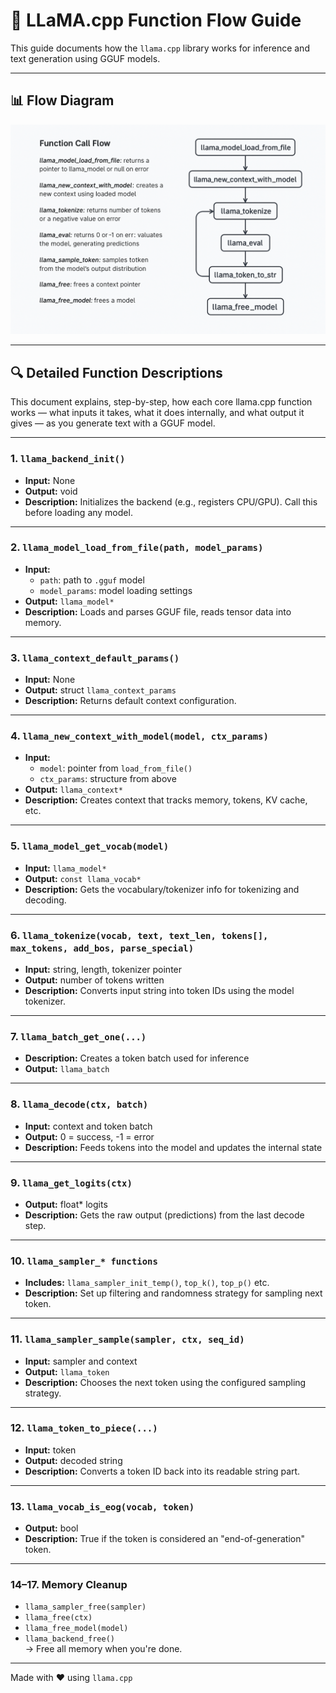 # 🧠 LLaMA.cpp Function Flow Guide

This guide documents how the `llama.cpp` library works for inference and text generation using GGUF models.

---

## 📊 Flow Diagram

![LLaMA Function Flow](FunctionCalls.png)

---

## 🔍 Detailed Function Descriptions

This document explains, step-by-step, how each core llama.cpp function works — what inputs it takes, what it does internally, and what output it gives — as you generate text with a GGUF model.

---

### 1. `llama_backend_init()`
- **Input:** None  
- **Output:** void  
- **Description:** Initializes the backend (e.g., registers CPU/GPU). Call this before loading any model.

---

### 2. `llama_model_load_from_file(path, model_params)`
- **Input:**  
  - `path`: path to `.gguf` model  
  - `model_params`: model loading settings  
- **Output:** `llama_model*`  
- **Description:** Loads and parses GGUF file, reads tensor data into memory.

---

### 3. `llama_context_default_params()`
- **Input:** None  
- **Output:** struct `llama_context_params`  
- **Description:** Returns default context configuration.

---

### 4. `llama_new_context_with_model(model, ctx_params)`
- **Input:**  
  - `model`: pointer from `load_from_file()`  
  - `ctx_params`: structure from above  
- **Output:** `llama_context*`  
- **Description:** Creates context that tracks memory, tokens, KV cache, etc.

---

### 5. `llama_model_get_vocab(model)`
- **Input:** `llama_model*`  
- **Output:** `const llama_vocab*`  
- **Description:** Gets the vocabulary/tokenizer info for tokenizing and decoding.

---

### 6. `llama_tokenize(vocab, text, text_len, tokens[], max_tokens, add_bos, parse_special)`
- **Input:** string, length, tokenizer pointer  
- **Output:** number of tokens written  
- **Description:** Converts input string into token IDs using the model tokenizer.

---

### 7. `llama_batch_get_one(...)`
- **Description:** Creates a token batch used for inference  
- **Output:** `llama_batch`

---

### 8. `llama_decode(ctx, batch)`
- **Input:** context and token batch  
- **Output:** 0 = success, -1 = error  
- **Description:** Feeds tokens into the model and updates the internal state

---

### 9. `llama_get_logits(ctx)`
- **Output:** float* logits  
- **Description:** Gets the raw output (predictions) from the last decode step.

---

### 10. `llama_sampler_* functions`
- **Includes:** `llama_sampler_init_temp()`, `top_k()`, `top_p()` etc.  
- **Description:** Set up filtering and randomness strategy for sampling next token.

---

### 11. `llama_sampler_sample(sampler, ctx, seq_id)`
- **Input:** sampler and context  
- **Output:** `llama_token`  
- **Description:** Chooses the next token using the configured sampling strategy.

---

### 12. `llama_token_to_piece(...)`
- **Input:** token  
- **Output:** decoded string  
- **Description:** Converts a token ID back into its readable string part.

---

### 13. `llama_vocab_is_eog(vocab, token)`
- **Output:** bool  
- **Description:** True if the token is considered an "end-of-generation" token.

---

### 14–17. Memory Cleanup
- `llama_sampler_free(sampler)`  
- `llama_free(ctx)`  
- `llama_free_model(model)`  
- `llama_backend_free()`  
→ Free all memory when you're done.

---

Made with ❤️ using `llama.cpp`
